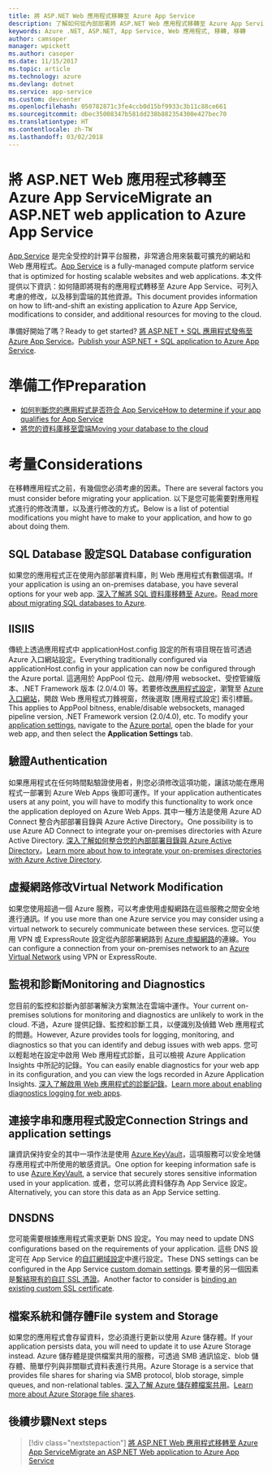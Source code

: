 ```yaml
---
title: 將 ASP.NET Web 應用程式移轉至 Azure App Service
description: 了解如何從內部部署將 ASP.NET Web 應用程式移轉至 Azure App Service。
keywords: Azure .NET, ASP.NET, App Service, Web 應用程式, 移轉, 移轉
author: camsoper
manager: wpickett
ms.author: casoper
ms.date: 11/15/2017
ms.topic: article
ms.technology: azure
ms.devlang: dotnet
ms.service: app-service
ms.custom: devcenter
ms.openlocfilehash: 050782871c3fe4ccb0d15bf9933c3b11c88ce661
ms.sourcegitcommit: dbec35008347b581dd238b882354300e427bec70
ms.translationtype: HT
ms.contentlocale: zh-TW
ms.lasthandoff: 03/02/2018
---
```

# <a name="migrate-an-aspnet-web-application-to-azure-app-service"></a><span data-ttu-id="74760-104">將 ASP.NET Web 應用程式移轉至 Azure App Service</span><span class="sxs-lookup"><span data-stu-id="74760-104">Migrate an ASP.NET web application to Azure App Service</span></span>

<span data-ttu-id="74760-105">[App Service](https://docs.microsoft.com/azure/app-service/app-service-web-overview#why-use-web-apps) 是完全受控的計算平台服務，非常適合用來裝載可擴充的網站和 Web 應用程式。</span><span class="sxs-lookup"><span data-stu-id="74760-105">[App Service](https://docs.microsoft.com/azure/app-service/app-service-web-overview#why-use-web-apps) is a fully-managed compute platform service that is optimized for hosting scalable websites and web applications.</span></span> <span data-ttu-id="74760-106">本文件提供以下資訊：如何隨即將現有的應用程式轉移至 Azure App Service、可列入考慮的修改，以及移到雲端的其他資源。</span><span class="sxs-lookup"><span data-stu-id="74760-106">This document provides information on how to lift-and-shift an existing application to Azure App Service, modifications to consider, and additional resources for moving to the cloud.</span></span>

<span data-ttu-id="74760-107">準備好開始了嗎？</span><span class="sxs-lookup"><span data-stu-id="74760-107">Ready to get started?</span></span> <span data-ttu-id="74760-108">[將 ASP.NET + SQL 應用程式發佈至 Azure App Service](https://go.microsoft.com/fwlink/?linkid=863214)。</span><span class="sxs-lookup"><span data-stu-id="74760-108">[Publish your ASP.NET + SQL application to Azure App Service](https://go.microsoft.com/fwlink/?linkid=863214).</span></span>

# <a name="preparation"></a><span data-ttu-id="74760-109">準備工作</span><span class="sxs-lookup"><span data-stu-id="74760-109">Preparation</span></span>   
* [<span data-ttu-id="74760-110">如何判斷您的應用程式是否符合 App Service</span><span class="sxs-lookup"><span data-stu-id="74760-110">How to determine if your app qualifies for App Service</span></span>](https://azure.microsoft.com/downloads/migration-assistant/)
* [<span data-ttu-id="74760-111">將您的資料庫移至雲端</span><span class="sxs-lookup"><span data-stu-id="74760-111">Moving your database to the cloud</span></span>](https://go.microsoft.com/fwlink/?linkid=863217)

# <a name="considerations"></a><span data-ttu-id="74760-112">考量</span><span class="sxs-lookup"><span data-stu-id="74760-112">Considerations</span></span>
<span data-ttu-id="74760-113">在移轉應用程式之前，有幾個您必須考慮的因素。</span><span class="sxs-lookup"><span data-stu-id="74760-113">There are several factors you must consider before migrating your application.</span></span> <span data-ttu-id="74760-114">以下是您可能需要對應用程式進行的修改清單，以及進行修改的方式。</span><span class="sxs-lookup"><span data-stu-id="74760-114">Below is a list of potential modifications you might have to make to your application, and how to go about doing them.</span></span>

## <a name="sql-database-configuration"></a><span data-ttu-id="74760-115">SQL Database 設定</span><span class="sxs-lookup"><span data-stu-id="74760-115">SQL Database configuration</span></span>
<span data-ttu-id="74760-116">如果您的應用程式正在使用內部部署資料庫，則 Web 應用程式有數個選項。</span><span class="sxs-lookup"><span data-stu-id="74760-116">If your application is using an on-premises database, you have several options for your web app.</span></span> <span data-ttu-id="74760-117">[深入了解將 SQL 資料庫移轉至 Azure](https://go.microsoft.com/fwlink/?linkid=863217)。</span><span class="sxs-lookup"><span data-stu-id="74760-117">[Read more about migrating SQL databases to Azure](https://go.microsoft.com/fwlink/?linkid=863217).</span></span>

## <a name="iis"></a><span data-ttu-id="74760-118">IIS</span><span class="sxs-lookup"><span data-stu-id="74760-118">IIS</span></span>
<span data-ttu-id="74760-119">傳統上透過應用程式中 applicationHost.config 設定的所有項目現在皆可透過 Azure 入口網站設定。</span><span class="sxs-lookup"><span data-stu-id="74760-119">Everything traditionally configured via applicationHost.config in your application can now be configured through the Azure portal.</span></span> <span data-ttu-id="74760-120">這適用於 AppPool 位元、啟用/停用 websocket、受控管線版本、.NET Framework 版本 (2.0/4.0) 等。若要修改[應用程式設定](https://docs.microsoft.com/azure/app-service/web-sites-configure)，瀏覽至 [Azure 入口網站](https://portal.azure.com)，開啟 Web 應用程式刀鋒視窗，然後選取 [應用程式設定] 索引標籤。</span><span class="sxs-lookup"><span data-stu-id="74760-120">This applies to AppPool bitness, enable/disable websockets, managed pipeline version, .NET Framework version (2.0/4.0), etc. To modify your [application settings](https://docs.microsoft.com/azure/app-service/web-sites-configure), navigate to the [Azure portal](https://portal.azure.com), open the blade for your web app, and then select the **Application Settings** tab.</span></span>

## <a name="authentication"></a><span data-ttu-id="74760-121">驗證</span><span class="sxs-lookup"><span data-stu-id="74760-121">Authentication</span></span>
<span data-ttu-id="74760-122">如果應用程式在任何時間點驗證使用者，則您必須修改這項功能，讓該功能在應用程式一部署到 Azure Web Apps 後即可運作。</span><span class="sxs-lookup"><span data-stu-id="74760-122">If your application authenticates users at any point, you will have to modify this functionality to work once the application deployed on Azure Web Apps.</span></span> <span data-ttu-id="74760-123">其中一種方法是使用 Azure AD Connect 整合內部部署目錄與 Azure Active Directory。</span><span class="sxs-lookup"><span data-stu-id="74760-123">One possibility is to use Azure AD Connect to integrate your on-premises directories with Azure Active Directory.</span></span> <span data-ttu-id="74760-124">[深入了解如何整合您的內部部署目錄與 Azure Active Directory](https://docs.microsoft.com/azure/active-directory/connect/active-directory-aadconnect)。</span><span class="sxs-lookup"><span data-stu-id="74760-124">[Learn more about how to integrate your on-premises directories with Azure Active Directory](https://docs.microsoft.com/azure/active-directory/connect/active-directory-aadconnect).</span></span>

## <a name="virtual-network-modification"></a><span data-ttu-id="74760-125">虛擬網路修改</span><span class="sxs-lookup"><span data-stu-id="74760-125">Virtual Network Modification</span></span>
<span data-ttu-id="74760-126">如果您使用超過一個 Azure 服務，可以考慮使用虛擬網路在這些服務之間安全地進行通訊。</span><span class="sxs-lookup"><span data-stu-id="74760-126">If you use more than one Azure service you may consider using a virtual network to securely communicate between these services.</span></span> <span data-ttu-id="74760-127">您可以使用 VPN 或 ExpressRoute 設定從內部部署網路到 [Azure 虛擬網路](https://docs.microsoft.com/azure/app-service/web-sites-integrate-with-vnet)的連線。</span><span class="sxs-lookup"><span data-stu-id="74760-127">You can configure a connection from your on-premises network to an [Azure Virtual Network](https://docs.microsoft.com/azure/app-service/web-sites-integrate-with-vnet) using VPN or ExpressRoute.</span></span>

## <a name="monitoring-and-diagnostics"></a><span data-ttu-id="74760-128">監視和診斷</span><span class="sxs-lookup"><span data-stu-id="74760-128">Monitoring and Diagnostics</span></span>
<span data-ttu-id="74760-129">您目前的監控和診斷內部部署解決方案無法在雲端中運作。</span><span class="sxs-lookup"><span data-stu-id="74760-129">Your current on-premises solutions for monitoring and diagnostics are unlikely to work in the cloud.</span></span> <span data-ttu-id="74760-130">不過，Azure 提供記錄、監控和診斷工具，以便識別及偵錯 Web 應用程式的問題。</span><span class="sxs-lookup"><span data-stu-id="74760-130">However, Azure provides tools for logging, monitoring, and diagnostics so that you can identify and debug issues with web apps.</span></span> <span data-ttu-id="74760-131">您可以輕鬆地在設定中啟用 Web 應用程式診斷，且可以檢視 Azure Application Insights 中所記的記錄。</span><span class="sxs-lookup"><span data-stu-id="74760-131">You can easily enable diagnostics for your web app in its configuration, and you can view the logs recorded in Azure Application Insights.</span></span> <span data-ttu-id="74760-132">[深入了解啟用 Web 應用程式的診斷記錄](https://docs.microsoft.com/azure/app-service/web-sites-enable-diagnostic-log)。</span><span class="sxs-lookup"><span data-stu-id="74760-132">[Learn more about enabling diagnostics logging for web apps](https://docs.microsoft.com/azure/app-service/web-sites-enable-diagnostic-log).</span></span>

## <a name="connection-strings-and-application-settings"></a><span data-ttu-id="74760-133">連接字串和應用程式設定</span><span class="sxs-lookup"><span data-stu-id="74760-133">Connection Strings and application settings</span></span>
<span data-ttu-id="74760-134">讓資訊保持安全的其中一項作法是使用 [Azure KeyVault](https://docs.microsoft.com/azure/key-vault/)，這項服務可以安全地儲存應用程式中所使用的敏感資訊。</span><span class="sxs-lookup"><span data-stu-id="74760-134">One option for keeping information safe is to use [Azure KeyVault](https://docs.microsoft.com/azure/key-vault/), a service that securely stores sensitive information used in your application.</span></span> <span data-ttu-id="74760-135">或者，您可以將此資料儲存為 App Service 設定。</span><span class="sxs-lookup"><span data-stu-id="74760-135">Alternatively, you can store this data as an App Service setting.</span></span>

## <a name="dns"></a><span data-ttu-id="74760-136">DNS</span><span class="sxs-lookup"><span data-stu-id="74760-136">DNS</span></span>
<span data-ttu-id="74760-137">您可能需要根據應用程式需求更新 DNS 設定。</span><span class="sxs-lookup"><span data-stu-id="74760-137">You may need to update DNS configurations based on the requirements of your application.</span></span> <span data-ttu-id="74760-138">這些 DNS 設定可在 App Service 的[自訂網域設定](https://docs.microsoft.com/azure/app-service/app-service-web-tutorial-custom-domain)中進行設定。</span><span class="sxs-lookup"><span data-stu-id="74760-138">These DNS settings can be configured in the App Service [custom domain settings](https://docs.microsoft.com/azure/app-service/app-service-web-tutorial-custom-domain).</span></span> <span data-ttu-id="74760-139">要考量的另一個因素是[繫結現有的自訂 SSL 憑證](https://docs.microsoft.com/azure/app-service/app-service-web-tutorial-custom-ssl)。</span><span class="sxs-lookup"><span data-stu-id="74760-139">Another factor to consider is [binding an existing custom SSL certificate](https://docs.microsoft.com/azure/app-service/app-service-web-tutorial-custom-ssl).</span></span>

## <a name="file-system-and-storage"></a><span data-ttu-id="74760-140">檔案系統和儲存體</span><span class="sxs-lookup"><span data-stu-id="74760-140">File system and Storage</span></span>
<span data-ttu-id="74760-141">如果您的應用程式會存留資料，您必須進行更新以使用 Azure 儲存體。</span><span class="sxs-lookup"><span data-stu-id="74760-141">If your application persists data, you will need to update it to use Azure Storage instead.</span></span> <span data-ttu-id="74760-142">Azure 儲存體是提供檔案共用的服務，可透過 SMB 通訊協定、blob 儲存體、簡單佇列與非關聯式資料表進行共用。</span><span class="sxs-lookup"><span data-stu-id="74760-142">Azure Storage is a service that provides file shares for sharing via SMB protocol, blob storage, simple queues, and non-relational tables.</span></span> <span data-ttu-id="74760-143">[深入了解 Azure 儲存體檔案共用](https://docs.microsoft.com/azure/storage/files/storage-files-introduction)。</span><span class="sxs-lookup"><span data-stu-id="74760-143">[Learn more about Azure Storage file shares](https://docs.microsoft.com/azure/storage/files/storage-files-introduction).</span></span>

## <a name="next-steps"></a><span data-ttu-id="74760-144">後續步驟</span><span class="sxs-lookup"><span data-stu-id="74760-144">Next steps</span></span>

> [!div class="nextstepaction"]
> [<span data-ttu-id="74760-145">將 ASP.NET Web 應用程式移轉至 Azure App Service</span><span class="sxs-lookup"><span data-stu-id="74760-145">Migrate an ASP.NET Web application to Azure App Service</span></span>](https://aka.ms/azure-webapp-migrate)
